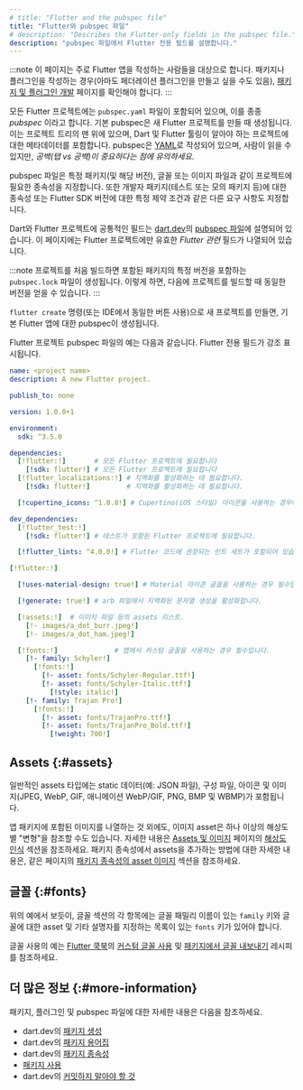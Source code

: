 ```yaml
---
# title: "Flutter and the pubspec file"
title: "Flutter와 pubspec 파일"
# description: "Describes the Flutter-only fields in the pubspec file."
description: "pubspec 파일에서 Flutter 전용 필드를 설명합니다."
---
```


:::note
이 페이지는 주로 Flutter 앱을 작성하는 사람들을 대상으로 합니다. 
패키지나 플러그인을 작성하는 경우(아마도 페더레이션 플러그인을 만들고 싶을 수도 있음), 
[패키지 및 플러그인 개발][Developing packages and plugins] 페이지를 확인해야 합니다.
:::

모든 Flutter 프로젝트에는 `pubspec.yaml` 파일이 포함되어 있으며, 이를 종종 _pubspec_ 이라고 합니다. 
기본 pubspec은 새 Flutter 프로젝트를 만들 때 생성됩니다. 
이는 프로젝트 트리의 맨 위에 있으며, Dart 및 Flutter 툴링이 알아야 하는 프로젝트에 대한 메타데이터를 포함합니다. 
pubspec은 [YAML][]로 작성되어 있으며, 사람이 읽을 수 있지만, _공백(탭 vs 공백)이 중요하다는 점에 유의하세요_.

[YAML]: https://yaml.org/

pubspec 파일은 특정 패키지(및 해당 버전), 글꼴 또는 이미지 파일과 같이 프로젝트에 필요한 종속성을 지정합니다. 
또한 개발자 패키지(테스트 또는 모의 패키지 등)에 대한 종속성 또는
Flutter SDK 버전에 대한 특정 제약 조건과 같은 다른 요구 사항도 지정합니다.

Dart와 Flutter 프로젝트에 공통적인 필드는 [dart.dev][]의 [pubspec 파일][the pubspec file]에 설명되어 있습니다. 
이 페이지에는 Flutter 프로젝트에만 유효한 _Flutter 관련_ 필드가 나열되어 있습니다.

:::note
프로젝트를 처음 빌드하면 포함된 패키지의 특정 버전을 포함하는 `pubspec.lock` 파일이 생성됩니다. 
이렇게 하면, 다음에 프로젝트를 빌드할 때 동일한 버전을 얻을 수 있습니다.
:::

[the pubspec file]: {{site.dart-site}}/tools/pub/pubspec
[dart.dev]: {{site.dart-site}}

`flutter create` 명령(또는 IDE에서 동일한 버튼 사용)으로 새 프로젝트를 만들면,
기본 Flutter 앱에 대한 pubspec이 생성됩니다.

Flutter 프로젝트 pubspec 파일의 예는 다음과 같습니다. 
Flutter 전용 필드가 강조 표시됩니다.

```yaml
name: <project name>
description: A new Flutter project.

publish_to: none

version: 1.0.0+1

environment:
  sdk: ^3.5.0

dependencies:
  [!flutter:!]       # 모든 Flutter 프로젝트에 필요합니다
    [!sdk: flutter!] # 모든 Flutter 프로젝트에 필요합니다
  [!flutter_localizations:!] # 지역화를 활성화하는 데 필요합니다.
    [!sdk: flutter!]         # 지역화를 활성화하는 데 필요합니다.

  [!cupertino_icons: ^1.0.8!] # Cupertino(iOS 스타일) 아이콘을 사용하는 경우에만 필요합니다.

dev_dependencies:
  [!flutter_test:!]
    [!sdk: flutter!] # 테스트가 포함된 Flutter 프로젝트에 필요합니다.

  [!flutter_lints: ^4.0.0!] # Flutter 코드에 권장되는 린트 세트가 포함되어 있습니다.

[!flutter:!]

  [!uses-material-design: true!] # Material 아이콘 글꼴을 사용하는 경우 필수입니다.

  [!generate: true!] # arb 파일에서 지역화된 문자열 생성을 활성화합니다.

  [!assets:!]  # 이미지 파일 등의 assets 리스트.
    [!- images/a_dot_burr.jpeg!]
    [!- images/a_dot_ham.jpeg!]

  [!fonts:!]              # 앱에서 커스텀 글꼴을 사용하는 경우 필수입니다.
    [!- family: Schyler!]
      [!fonts:!]
        [!- asset: fonts/Schyler-Regular.ttf!]
        [!- asset: fonts/Schyler-Italic.ttf!]
          [!style: italic!]
    [!- family: Trajan Pro!]
      [!fonts:!]
        [!- asset: fonts/TrajanPro.ttf!]
        [!- asset: fonts/TrajanPro_Bold.ttf!]
          [!weight: 700!]
```
 
## Assets {:#assets}

일반적인 assets 타입에는 static 데이터(예: JSON 파일), 구성 파일, 아이콘 및 이미지(JPEG, WebP, GIF, 애니메이션 WebP/GIF, PNG, BMP 및 WBMP)가 포함됩니다.

앱 패키지에 포함된 이미지를 나열하는 것 외에도, 이미지 asset은 하나 이상의 해상도별 "변형"을 참조할 수도 있습니다. 
자세한 내용은 [Assets 및 이미지][Assets and images] 페이지의 [해상도 인식][resolution aware] 섹션을 참조하세요. 
패키지 종속성에서 assets을 추가하는 방법에 대한 자세한 내용은, 
같은 페이지의 [패키지 종속성의 asset 이미지][asset images in package dependencies] 섹션을 참조하세요.

[Assets and images]: /ui/assets/assets-and-images
[asset images in package dependencies]: /ui/assets/assets-and-images#from-packages
[resolution aware]: /ui/assets/assets-and-images#resolution-aware

## 글꼴 {:#fonts}

위의 예에서 보듯이, 글꼴 섹션의 각 항목에는 글꼴 패밀리 이름이 있는 `family` 키와 
글꼴에 대한 asset 및 기타 설명자를 지정하는 목록이 있는 `fonts` 키가 있어야 합니다.

글꼴 사용의 예는 [Flutter 쿡북][Flutter cookbook]의 
[커스텀 글꼴 사용][Use a custom font] 및 [패키지에서 글꼴 내보내기][Export fonts from a package] 레시피를 참조하세요.

[Export fonts from a package]: /cookbook/design/package-fonts
[Flutter cookbook]: /cookbook
[Use a custom font]: /cookbook/design/fonts

## 더 많은 정보 {:#more-information}

패키지, 플러그인 및 pubspec 파일에 대한 자세한 내용은 다음을 참조하세요.

* dart.dev의 [패키지 생성][Creating packages] 
* dart.dev의 [패키지 용어집][Glossary of package terms]
* dart.dev의 [패키지 종속성][Package dependencies]
* [패키지 사용][Using packages]
* dart.dev의 [커밋하지 말아야 할 것][What not to commit]

[Creating packages]: {{site.dart-site}}/guides/libraries/create-library-packages
[Developing packages and plugins]: /packages-and-plugins/developing-packages
[Federated plugins]: /packages-and-plugins/developing-packages#federated-plugins
[Glossary of package terms]: {{site.dart-site}}/tools/pub/glossary
[Package dependencies]: {{site.dart-site}}/tools/pub/dependencies
[Using packages]: /packages-and-plugins/using-packages
[What not to commit]: {{site.dart-site}}/guides/libraries/private-files#pubspeclock

